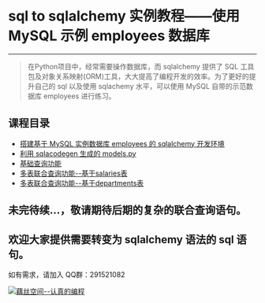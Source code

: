 # sql to sqlalchemy 实例教程——使用 MySQL 示例 employees 数据库

---

> 在Python项目中，经常需要操作数据库，而 sqlalchemy 提供了 SQL 工具包及对象关系映射(ORM)工具，大大提高了编程开发的效率。为了更好的提升自己的 sql 以及使用 sqlachemy 水平，可以使用 MySQL 自带的示范数据库 employees 进行练习。


## 课程目录

- [搭建基于 MySQL 实例数据库 employees 的 sqlalchemy 开发环境](https://github.com/eastossifrage/sql_to_sqlalchemy/blob/master/build_sqlalchemy.md)
- [利用 sqlacodegen 生成的 models.py ](https://github.com/eastossifrage/sql_to_sqlalchemy/blob/master/models.py)
- [基础查询功能](https://github.com/eastossifrage/sql_to_sqlalchemy/blob/master/chapter001/employees.py)
- [多表联合查询功能--基于salaries表](https://github.com/eastossifrage/sql_to_sqlalchemy/blob/master/chapter002/salaries.py)
- [多表联合查询功能--基于departments表](https://github.com/eastossifrage/sql_to_sqlalchemy/blob/master/chapter002/departments.py)

**未完待续...**，敬请期待后期的复杂的联合查询语句。
-----
## 欢迎大家提供需要转变为 sqlalchemy 语法的 sql 语句。

如有需求，请加入 QQ群：291521082

<a target="_blank" href="//shang.qq.com/wpa/qunwpa?idkey=d8c6eea26733f58dc2874a05a1c42dcfc8204fa71597077ce90348c6ca011f66">
<img border="0" src="//pub.idqqimg.com/wpa/images/group.png" alt="藕丝空间--认真的编程" title="藕丝空间--认真的编程"></a>
